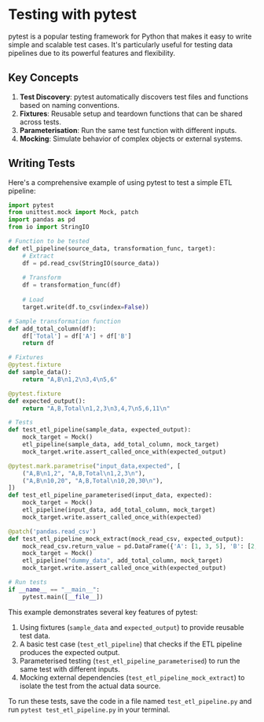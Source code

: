 # Testing with pytest

pytest is a popular testing framework for Python that makes it easy to write simple and scalable test cases. It's particularly useful for testing data pipelines due to its powerful features and flexibility.

## Key Concepts

1. **Test Discovery**: pytest automatically discovers test files and functions based on naming conventions.
2. **Fixtures**: Reusable setup and teardown functions that can be shared across tests.
3. **Parameterisation**: Run the same test function with different inputs.
4. **Mocking**: Simulate behavior of complex objects or external systems.

## Writing Tests

Here's a comprehensive example of using pytest to test a simple ETL pipeline:

```python
import pytest
from unittest.mock import Mock, patch
import pandas as pd
from io import StringIO

# Function to be tested
def etl_pipeline(source_data, transformation_func, target):
    # Extract
    df = pd.read_csv(StringIO(source_data))
    
    # Transform
    df = transformation_func(df)
    
    # Load
    target.write(df.to_csv(index=False))

# Sample transformation function
def add_total_column(df):
    df['Total'] = df['A'] + df['B']
    return df

# Fixtures
@pytest.fixture
def sample_data():
    return "A,B\n1,2\n3,4\n5,6"

@pytest.fixture
def expected_output():
    return "A,B,Total\n1,2,3\n3,4,7\n5,6,11\n"

# Tests
def test_etl_pipeline(sample_data, expected_output):
    mock_target = Mock()
    etl_pipeline(sample_data, add_total_column, mock_target)
    mock_target.write.assert_called_once_with(expected_output)

@pytest.mark.parametrise("input_data,expected", [
    ("A,B\n1,2", "A,B,Total\n1,2,3\n"),
    ("A,B\n10,20", "A,B,Total\n10,20,30\n"),
])
def test_etl_pipeline_parameterised(input_data, expected):
    mock_target = Mock()
    etl_pipeline(input_data, add_total_column, mock_target)
    mock_target.write.assert_called_once_with(expected)

@patch('pandas.read_csv')
def test_etl_pipeline_mock_extract(mock_read_csv, expected_output):
    mock_read_csv.return_value = pd.DataFrame({'A': [1, 3, 5], 'B': [2, 4, 6]})
    mock_target = Mock()
    etl_pipeline("dummy_data", add_total_column, mock_target)
    mock_target.write.assert_called_once_with(expected_output)

# Run tests
if __name__ == "__main__":
    pytest.main([__file__])
```

This example demonstrates several key features of pytest:

1. Using fixtures (`sample_data` and `expected_output`) to provide reusable test data.
2. A basic test case (`test_etl_pipeline`) that checks if the ETL pipeline produces the expected output.
3. Parameterised testing (`test_etl_pipeline_parameterised`) to run the same test with different inputs.
4. Mocking external dependencies (`test_etl_pipeline_mock_extract`) to isolate the test from the actual data source.

To run these tests, save the code in a file named `test_etl_pipeline.py` and run `pytest test_etl_pipeline.py` in your terminal.
